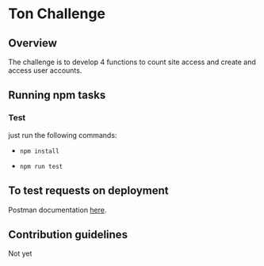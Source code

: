 Ton Challenge
===========

Overview
--------

The challenge is to develop 4 functions to count site access and create and access user accounts.

## Running npm tasks

### Test

just run the following commands:

* `npm install`

* `npm run test`

## To test requests on deployment

Postman documentation [here](https://documenter.getpostman.com/view/1420305/UzJSLER9).


## Contribution guidelines

Not yet